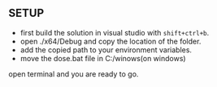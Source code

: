 
## SETUP
- first build the solution in visual studio with `shift+ctrl+b`.
- open ./x64/Debug and copy the location of the folder.
- add the copied path to your environment variables.
- move the dose.bat file in C:/winows(on windows)

open terminal and you are ready to go.

